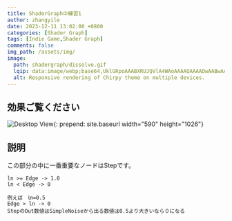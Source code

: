 ```yaml
---
title: ShaderGraphの練習1
author: zhangyile
date: 2023-12-11 13:02:00 +0800
categories: [Shader Graph]
tags: [Indie Game,Shader Graph]
comments: false
img_path: /assets/img/
image:
  path: shadergraph/dissolve.gif
  lqip: data:image/webp;base64,UklGRpoAAABXRUJQVlA4WAoAAAAQAAAADwAABwAAQUxQSDIAAAARL0AmbZurmr57yyIiqE8oiG0bejIYEQTgqiDA9vqnsUSI6H+oAERp2HZ65qP/VIAWAFZQOCBCAAAA8AEAnQEqEAAIAAVAfCWkAALp8sF8rgRgAP7o9FDvMCkMde9PK7euH5M1m6VWoDXf2FkP3BqV0ZYbO6NA/VFIAAAA
  alt: Responsive rendering of Chirpy theme on multiple devices.
---
```



## 効果ご覧ください

![Desktop View](shadergraph/dissolve_shadergraph.png){: prepend: site.baseurl width="590" height="1026"}


## 説明

この部分の中に一番重要なノードはStepです。

```
ln >= Edge -> 1.0
ln < Edge -> 0

例えば　㏑=0.5
Edge > ln -> 0
StepのOut数値はSimpleNoiseから出る数値は0.5より大きいなら０になる


```